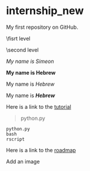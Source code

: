 # internship_new
My first repository on GitHub.

\\fisrt level

\\second level

*My name is Simeon*

**My name is Hebrew**

My name is *Hebrew*

My name is **_Hebrew_**

Here is a link to the [tutorial](https://commonmark.org/help/)

>python.py

```
python.py
bash
rscript

```

Here is a link to the [roadmap](https://github.com/github/roadmap)

Add an image
